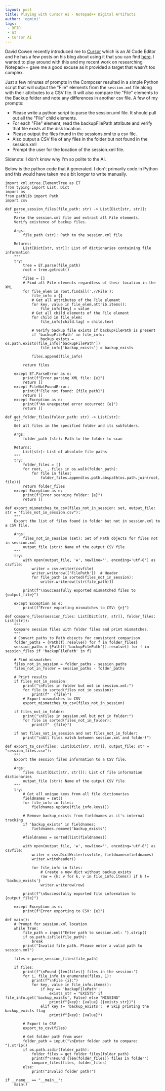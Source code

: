 ```yaml
---
layout: post
title: Playing with Cursor AI - Notepad++ Digital Artifacts
author: 'ogmini'
tags:
 - DFIR
 - AI
 - Cursor AI
---
```


David Cowen recently introduced me to [Cursor](https://www.cursor.com) which is an AI Code Editor and he has a few posts on his blog about using it that you can find [here](https://www.hecfblog.com/search/label/ai%20programming?&max-results=10). I wanted to play around with this and my recent work on researching Notepad++ gave me a good excuse as it provided a target that wasn't too complex. 

Just a few minutes of prompts in the Composer resulted in a simple Python script that will output the "File" elements from the `session.xml` file along with their attributes to a CSV file. It will also compare the "File" elements to the Backup folder and note any differences in another csv file. A few of my prompts:

- Please write a python script to parse the session.xml file. It should pull out all the "File" child elements.
- For each "File" element, read the backupFilePath attribute and verify that file exists at the disk location.
- Please output the files found in the sessions.xml to a csv file.
- Also output a CSV file of any files in the folder but not found in the session.xml
- Prompt the user for the location of the session.xml file.

Sidenote: I don't know why I'm so polite to the AI.

Below is the python code that it generated. I don't primarily code in Python and this would have taken me a bit longer to write manually. 

~~~
import xml.etree.ElementTree as ET
from typing import List, Dict
import os
from pathlib import Path
import csv

def parse_session_files(file_path: str) -> List[Dict[str, str]]:
    """
    Parse the session.xml file and extract all File elements.
    Verify existence of backup files.
    
    Args:
        file_path (str): Path to the session.xml file
        
    Returns:
        List[Dict[str, str]]: List of dictionaries containing file information
    """
    try:
        tree = ET.parse(file_path)
        root = tree.getroot()
        
        files = []
        # Find all File elements regardless of their location in the XML
        for file_elem in root.findall('.//File'):
            file_info = {}
            # Get all attributes of the File element
            for key, value in file_elem.attrib.items():
                file_info[key] = value
            # Get all child elements of the File element
            for child in file_elem:
                file_info[child.tag] = child.text
                
            # Verify backup file exists if backupFilePath is present
            if 'backupFilePath' in file_info:
                backup_exists = os.path.exists(file_info['backupFilePath'])
                file_info['backup_exists'] = backup_exists
                
            files.append(file_info)
            
        return files

    except ET.ParseError as e:
        print(f"Error parsing XML file: {e}")
        return []
    except FileNotFoundError:
        print(f"File not found: {file_path}")
        return []
    except Exception as e:
        print(f"An unexpected error occurred: {e}")
        return []

def get_folder_files(folder_path: str) -> List[str]:
    """
    Get all files in the specified folder and its subfolders.
    
    Args:
        folder_path (str): Path to the folder to scan
        
    Returns:
        List[str]: List of absolute file paths
    """
    try:
        folder_files = []
        for root, _, files in os.walk(folder_path):
            for file in files:
                folder_files.append(os.path.abspath(os.path.join(root, file)))
        return folder_files
    except Exception as e:
        print(f"Error scanning folder: {e}")
        return []

def export_mismatches_to_csv(files_not_in_session: set, output_file: str = "files_not_in_session.csv"):
    """
    Export the list of files found in folder but not in session.xml to a CSV file.
    
    Args:
        files_not_in_session (set): Set of Path objects for files not in session.xml
        output_file (str): Name of the output CSV file
    """
    try:
        with open(output_file, 'w', newline='', encoding='utf-8') as csvfile:
            writer = csv.writer(csvfile)
            writer.writerow(['FilePath'])  # Header
            for file_path in sorted(files_not_in_session):
                writer.writerow([str(file_path)])
                
        print(f"\nSuccessfully exported mismatched files to {output_file}")
        
    except Exception as e:
        print(f"Error exporting mismatches to CSV: {e}")

def compare_files(session_files: List[Dict[str, str]], folder_files: List[str]):
    """
    Compare session files with folder files and print mismatches.
    """
    # Convert paths to Path objects for consistent comparison
    folder_paths = {Path(f).resolve() for f in folder_files}
    session_paths = {Path(f['backupFilePath']).resolve() for f in session_files if 'backupFilePath' in f}
    
    # Find mismatches
    files_not_in_session = folder_paths - session_paths
    files_not_in_folder = session_paths - folder_paths
    
    # Print results
    if files_not_in_session:
        print("\nFiles in folder but not in session.xml:")
        for file in sorted(files_not_in_session):
            print(f"  {file}")
        # Export mismatches to CSV
        export_mismatches_to_csv(files_not_in_session)
            
    if files_not_in_folder:
        print("\nFiles in session.xml but not in folder:")
        for file in sorted(files_not_in_folder):
            print(f"  {file}")
            
    if not files_not_in_session and not files_not_in_folder:
        print("\nAll files match between session.xml and folder!")

def export_to_csv(files: List[Dict[str, str]], output_file: str = "session_files.csv"):
    """
    Export the session files information to a CSV file.
    
    Args:
        files (List[Dict[str, str]]): List of file information dictionaries
        output_file (str): Name of the output CSV file
    """
    try:
        # Get all unique keys from all file dictionaries
        fieldnames = set()
        for file_info in files:
            fieldnames.update(file_info.keys())
        
        # Remove backup_exists from fieldnames as it's internal tracking
        if 'backup_exists' in fieldnames:
            fieldnames.remove('backup_exists')
    
        #fieldnames = sorted(list(fieldnames))
        
        with open(output_file, 'w', newline='', encoding='utf-8') as csvfile:
            writer = csv.DictWriter(csvfile, fieldnames=fieldnames)
            writer.writeheader()
            
            for file_info in files:
                # Create a new dict without backup_exists
                row = {k: v for k, v in file_info.items() if k != 'backup_exists'}
                writer.writerow(row)
                
        print(f"\nSuccessfully exported file information to {output_file}")
        
    except Exception as e:
        print(f"Error exporting to CSV: {e}")

def main():
    # Prompt for session.xml location
    while True:
        file_path = input("Enter path to session.xml: ").strip()
        if os.path.isfile(file_path):
            break
        print("Invalid file path. Please enter a valid path to session.xml")
    
    files = parse_session_files(file_path)
    
    if files:
        print(f"\nFound {len(files)} files in the session:")
        for i, file_info in enumerate(files, 1):
            print(f"\nFile {i}:")
            for key, value in file_info.items():
                if key == 'backupFilePath':
                    exists_str = "EXISTS" if file_info.get('backup_exists', False) else "MISSING"
                    print(f"{key}: {value} ({exists_str})")
                elif key != 'backup_exists':  # Skip printing the backup_exists flag
                    print(f"{key}: {value}")
        
        # Export to CSV
        export_to_csv(files)
        
        # Get folder path from user
        folder_path = input("\nEnter folder path to compare: ").strip()
        if os.path.isdir(folder_path):
            folder_files = get_folder_files(folder_path)
            print(f"\nFound {len(folder_files)} files in folder")
            compare_files(files, folder_files)
        else:
            print("Invalid folder path!")

if __name__ == "__main__":
    main() 
~~~